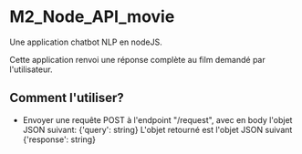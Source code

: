 # M2_Node_API_movie
Une application chatbot NLP en nodeJS.

Cette application renvoi une réponse complète au film demandé par l'utilisateur.

## Comment l'utiliser?

- Envoyer une requête POST à l'endpoint "/request", avec en body l'objet JSON suivant:
{'query': string}
L'objet retourné est l'objet JSON suivant
{'response': string}
